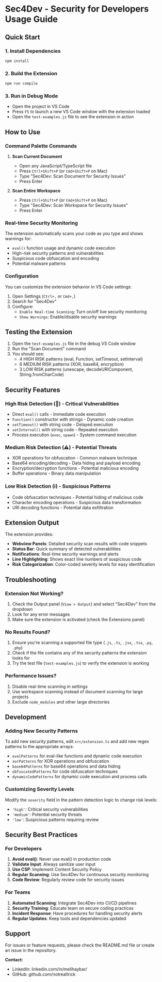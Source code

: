 # Sec4Dev - Security for Developers Usage Guide

## Quick Start

### 1. Install Dependencies
```bash
npm install
```

### 2. Build the Extension
```bash
npm run compile
```

### 3. Run in Debug Mode
- Open the project in VS Code
- Press `F5` to launch a new VS Code window with the extension loaded
- Open the `test-examples.js` file to see the extension in action

## How to Use

### Command Palette Commands

1. **Scan Current Document**
   - Open any JavaScript/TypeScript file
   - Press `Ctrl+Shift+P` (or `Cmd+Shift+P` on Mac)
   - Type "Sec4Dev: Scan Document for Security Issues"
   - Press Enter

2. **Scan Entire Workspace**
   - Press `Ctrl+Shift+P` (or `Cmd+Shift+P` on Mac)
   - Type "Sec4Dev: Scan Workspace for Security Issues"
   - Press Enter

### Real-time Security Monitoring

The extension automatically scans your code as you type and shows warnings for:
- `eval()` function usage and dynamic code execution
- High-risk security patterns and vulnerabilities
- Suspicious code obfuscation and encoding
- Potential malware patterns

### Configuration

You can customize the extension behavior in VS Code settings:

1. Open Settings (`Ctrl+,` or `Cmd+,`)
2. Search for "Sec4Dev"
3. Configure:
   - `Enable Real-time Scanning`: Turn on/off live security monitoring
   - `Show Warnings`: Enable/disable security warnings

## Testing the Extension

1. Open the `test-examples.js` file in the debug VS Code window
2. Run the "Scan Document" command
3. You should see:
   - 4 HIGH RISK patterns (eval, Function, setTimeout, setInterval)
   - 6 MEDIUM RISK patterns (XOR, base64, encryption)
   - 3 LOW RISK patterns (unescape, decodeURIComponent, String.fromCharCode)

## Security Features

### High Risk Detection (🚨) - Critical Vulnerabilities
- Direct `eval()` calls - Immediate code execution
- `Function()` constructor with strings - Dynamic code creation
- `setTimeout()` with string code - Delayed execution
- `setInterval()` with string code - Repeated execution
- Process execution (`exec`, `spawn`) - System command execution

### Medium Risk Detection (⚠️) - Potential Threats
- XOR operations for obfuscation - Common malware technique
- Base64 encoding/decoding - Data hiding and payload encoding
- Encryption/decryption functions - Potential malicious encoding
- Buffer operations - Binary data manipulation

### Low Risk Detection (ℹ️) - Suspicious Patterns
- Code obfuscation techniques - Potential hiding of malicious code
- Character encoding operations - Suspicious data transformation
- URI decoding functions - Potential data exfiltration

## Extension Output

The extension provides:
- **Webview Panels**: Detailed security scan results with code snippets
- **Status Bar**: Quick summary of detected vulnerabilities
- **Notifications**: Real-time security warnings and alerts
- **Line Highlighting**: Shows exact line numbers of suspicious code
- **Risk Categorization**: Color-coded severity levels for easy identification

## Troubleshooting

### Extension Not Working?
1. Check the Output panel (`View > Output`) and select "Sec4Dev" from the dropdown
2. Look for any error messages
3. Make sure the extension is activated (check the Extensions panel)

### No Results Found?
1. Ensure you're scanning a supported file type (`.js`, `.ts`, `.jsx`, `.tsx`, `.py`, `.php`)
2. Check if the file contains any of the security patterns the extension looks for
3. Try the test file (`test-examples.js`) to verify the extension is working

### Performance Issues?
1. Disable real-time scanning in settings
2. Use workspace scanning instead of document scanning for large projects
3. Exclude `node_modules` and other large directories

## Development

### Adding New Security Patterns
To add new security patterns, edit `src/extension.ts` and add new regex patterns to the appropriate arrays:
- `evalPatterns` for eval-like functions and dynamic code execution
- `xorPatterns` for XOR operations and obfuscation
- `base64Patterns` for base64 operations and data hiding
- `obfuscatedPatterns` for code obfuscation techniques
- `dynamicCodePatterns` for dynamic code execution and process calls

### Customizing Severity Levels
Modify the `severity` field in the pattern detection logic to change risk levels:
- `'high'`: Critical security vulnerabilities
- `'medium'`: Potential security threats
- `'low'`: Suspicious patterns requiring review

## Security Best Practices

### For Developers
1. **Avoid eval()**: Never use eval() in production code
2. **Validate Input**: Always sanitize user input
3. **Use CSP**: Implement Content Security Policy
4. **Regular Scanning**: Use Sec4Dev for continuous security monitoring
5. **Code Review**: Regularly review code for security issues

### For Teams
1. **Automated Scanning**: Integrate Sec4Dev into CI/CD pipelines
2. **Security Training**: Educate team on secure coding practices
3. **Incident Response**: Have procedures for handling security alerts
4. **Regular Updates**: Keep tools and dependencies updated

## Support

For issues or feature requests, please check the README.md file or create an issue in the repository.

**Contact:**
- LinkedIn: linkedin.com/in/melihaybar/
- GitHub: github.com/notrealtrick